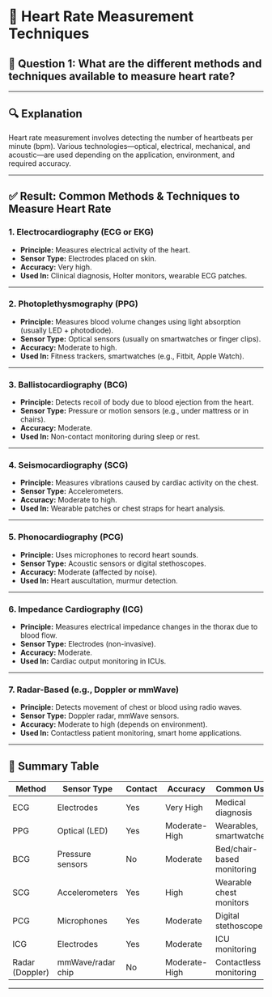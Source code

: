 

# 📄 Heart Rate Measurement Techniques

## 📌 Question 1: What are the different methods and techniques available to measure heart rate?

---

## 🔍 Explanation

Heart rate measurement involves detecting the number of heartbeats per minute (bpm). Various technologies—optical, electrical, mechanical, and acoustic—are used depending on the application, environment, and required accuracy.

---

## ✅ Result: Common Methods & Techniques to Measure Heart Rate

### 1. **Electrocardiography (ECG or EKG)**

* **Principle:** Measures electrical activity of the heart.
* **Sensor Type:** Electrodes placed on skin.
* **Accuracy:** Very high.
* **Used In:** Clinical diagnosis, Holter monitors, wearable ECG patches.

---

### 2. **Photoplethysmography (PPG)**

* **Principle:** Measures blood volume changes using light absorption (usually LED + photodiode).
* **Sensor Type:** Optical sensors (usually on smartwatches or finger clips).
* **Accuracy:** Moderate to high.
* **Used In:** Fitness trackers, smartwatches (e.g., Fitbit, Apple Watch).

---

### 3. **Ballistocardiography (BCG)**

* **Principle:** Detects recoil of body due to blood ejection from the heart.
* **Sensor Type:** Pressure or motion sensors (e.g., under mattress or in chairs).
* **Accuracy:** Moderate.
* **Used In:** Non-contact monitoring during sleep or rest.

---

### 4. **Seismocardiography (SCG)**

* **Principle:** Measures vibrations caused by cardiac activity on the chest.
* **Sensor Type:** Accelerometers.
* **Accuracy:** Moderate to high.
* **Used In:** Wearable patches or chest straps for heart analysis.

---

### 5. **Phonocardiography (PCG)**

* **Principle:** Uses microphones to record heart sounds.
* **Sensor Type:** Acoustic sensors or digital stethoscopes.
* **Accuracy:** Moderate (affected by noise).
* **Used In:** Heart auscultation, murmur detection.

---

### 6. **Impedance Cardiography (ICG)**

* **Principle:** Measures electrical impedance changes in the thorax due to blood flow.
* **Sensor Type:** Electrodes (non-invasive).
* **Accuracy:** Moderate.
* **Used In:** Cardiac output monitoring in ICUs.

---

### 7. **Radar-Based (e.g., Doppler or mmWave)**

* **Principle:** Detects movement of chest or blood using radio waves.
* **Sensor Type:** Doppler radar, mmWave sensors.
* **Accuracy:** Moderate to high (depends on environment).
* **Used In:** Contactless patient monitoring, smart home applications.

---

## 🧠 Summary Table

| Method          | Sensor Type       | Contact | Accuracy      | Common Use                 |
| --------------- | ----------------- | ------- | ------------- | -------------------------- |
| ECG             | Electrodes        | Yes     | Very High     | Medical diagnosis          |
| PPG             | Optical (LED)     | Yes     | Moderate-High | Wearables, smartwatches    |
| BCG             | Pressure sensors  | No      | Moderate      | Bed/chair-based monitoring |
| SCG             | Accelerometers    | Yes     | High          | Wearable chest monitors    |
| PCG             | Microphones       | Yes     | Moderate      | Digital stethoscope        |
| ICG             | Electrodes        | Yes     | Moderate      | ICU monitoring             |
| Radar (Doppler) | mmWave/radar chip | No      | Moderate-High | Contactless monitoring     |

---


